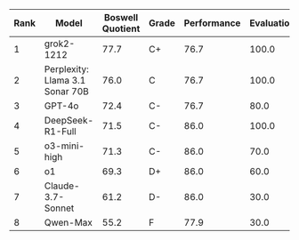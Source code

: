| Rank | Model | Boswell Quotient | Grade | Performance | Evaluation | Efficiency | Empathy |
|------|-------|-----------------|-------|------------|------------|------------|---------|
| 1 | grok2-1212 | 77.7 | C+ | 76.7 | 100.0 | 80.2 | 54.0 |
| 2 | Perplexity: Llama 3.1 Sonar 70B | 76.0 | C | 76.7 | 100.0 | 74.2 | 53.0 |
| 3 | GPT-4o | 72.4 | C- | 76.7 | 80.0 | 84.0 | 48.7 |
| 4 | DeepSeek-R1-Full | 71.5 | C- | 86.0 | 100.0 | N/A | 28.3 |
| 5 | o3-mini-high | 71.3 | C- | 86.0 | 70.0 | 84.6 | 44.3 |
| 6 | o1 | 69.3 | D+ | 86.0 | 60.0 | 81.2 | 50.0 |
| 7 | Claude-3.7-Sonnet | 61.2 | D- | 86.0 | 30.0 | 82.7 | 46.0 |
| 8 | Qwen-Max | 55.2 | F | 77.9 | 30.0 | 68.1 | 45.0 |